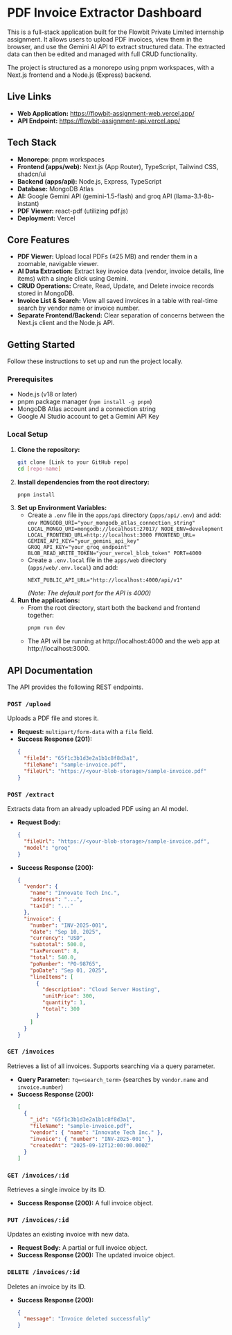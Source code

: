 # PDF Invoice Extractor Dashboard

This is a full-stack application built for the Flowbit Private Limited internship assignment. It allows users to upload PDF invoices, view them in the browser, and use the Gemini AI API to extract structured data. The extracted data can then be edited and managed with full CRUD functionality.

The project is structured as a monorepo using pnpm workspaces, with a Next.js frontend and a Node.js (Express) backend.

## Live Links

- **Web Application:** https://flowbit-assignment-web.vercel.app/
- **API Endpoint:** https://flowbit-assignment-api.vercel.app/

## Tech Stack

- **Monorepo:** pnpm workspaces
- **Frontend (apps/web):** Next.js (App Router), TypeScript, Tailwind CSS, shadcn/ui
- **Backend (apps/api):** Node.js, Express, TypeScript
- **Database:** MongoDB Atlas
- **AI:** Google Gemini API (gemini-1.5-flash) and groq API (llama-3.1-8b-instant)
- **PDF Viewer:** react-pdf (utilizing pdf.js)
- **Deployment:** Vercel

## Core Features

- **PDF Viewer:** Upload local PDFs (≤25 MB) and render them in a zoomable, navigable viewer.
- **AI Data Extraction:** Extract key invoice data (vendor, invoice details, line items) with a single click using Gemini.
- **CRUD Operations:** Create, Read, Update, and Delete invoice records stored in MongoDB.
- **Invoice List & Search:** View all saved invoices in a table with real-time search by vendor name or invoice number.
- **Separate Frontend/Backend:** Clear separation of concerns between the Next.js client and the Node.js API.

## Getting Started

Follow these instructions to set up and run the project locally.

### Prerequisites

- Node.js (v18 or later)
- pnpm package manager (`npm install -g pnpm`)
- MongoDB Atlas account and a connection string
- Google AI Studio account to get a Gemini API Key

### Local Setup

1. **Clone the repository:**
   ```bash
   git clone [Link to your GitHub repo]
   cd [repo-name]
   ```
2. **Install dependencies from the root directory:**
   ```bash
   pnpm install
   ```
3. **Set up Environment Variables:**
   - Create a `.env` file in the `apps/api` directory (`apps/api/.env`) and add:
     `env
MONGODB_URI="your_mongodb_atlas_connection_string"
LOCAL_MONGO_URI=mongodb://localhost:27017/
NODE_ENV=development
LOCAL_FRONTEND_URL=http://localhost:3000
FRONTEND_URL=
GEMINI_API_KEY="your_gemini_api_key"
GROQ_API_KEY="your_groq_endpoint"
BLOB_READ_WRITE_TOKEN="your_vercel_blob_token"
PORT=4000
`
   - Create a `.env.local` file in the `apps/web` directory (`apps/web/.env.local`) and add:
     ```env
     NEXT_PUBLIC_API_URL="http://localhost:4000/api/v1"
     ```
     _(Note: The default port for the API is 4000)_
4. **Run the applications:**
   - From the root directory, start both the backend and frontend together:
     ```bash
     pnpm run dev
     ```
   - The API will be running at http://localhost:4000 and the web app at http://localhost:3000.

## API Documentation

The API provides the following REST endpoints.

### `POST /upload`

Uploads a PDF file and stores it.

- **Request:** `multipart/form-data` with a `file` field.
- **Success Response (201):**
  ```json
  {
    "fileId": "65f1c3b1d3e2a1b1c8f8d3a1",
    "fileName": "sample-invoice.pdf",
    "fileUrl": "https://<your-blob-storage>/sample-invoice.pdf"
  }
  ```

### `POST /extract`

Extracts data from an already uploaded PDF using an AI model.

- **Request Body:**
  ```json
  {
    "fileUrl": "https://<your-blob-storage>/sample-invoice.pdf",
    "model": "groq"
  }
  ```
- **Success Response (200):**
  ```json
  {
    "vendor": {
      "name": "Innovate Tech Inc.",
      "address": "...",
      "taxId": "..."
    },
    "invoice": {
      "number": "INV-2025-001",
      "date": "Sep 10, 2025",
      "currency": "USD",
      "subtotal": 500.0,
      "taxPercent": 8,
      "total": 540.0,
      "poNumber": "PO-98765",
      "poDate": "Sep 01, 2025",
      "lineItems": [
        {
          "description": "Cloud Server Hosting",
          "unitPrice": 300,
          "quantity": 1,
          "total": 300
        }
      ]
    }
  }
  ```

### `GET /invoices`

Retrieves a list of all invoices. Supports searching via a query parameter.

- **Query Parameter:** `?q=<search_term>` (searches by `vendor.name` and `invoice.number`)
- **Success Response (200):**
  ```json
  [
    {
      "_id": "65f1c3b1d3e2a1b1c8f8d3a1",
      "fileName": "sample-invoice.pdf",
      "vendor": { "name": "Innovate Tech Inc." },
      "invoice": { "number": "INV-2025-001" },
      "createdAt": "2025-09-12T12:00:00.000Z"
    }
  ]
  ```

### `GET /invoices/:id`

Retrieves a single invoice by its ID.

- **Success Response (200):** A full invoice object.

### `PUT /invoices/:id`

Updates an existing invoice with new data.

- **Request Body:** A partial or full invoice object.
- **Success Response (200):** The updated invoice object.

### `DELETE /invoices/:id`

Deletes an invoice by its ID.

- **Success Response (200):**
  ```json
  {
    "message": "Invoice deleted successfully"
  }
  ```

